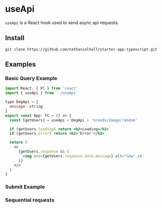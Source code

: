 # useApi

`useApi` is a React hook used to send async api requests.

## Install

```git
git clone https://github.com/nathanielhall/starter-app-typescript.git
```

## Examples

### Basic Query Example

```jsx
import React, { FC } from 'react'
import { useApi } from './useApi'

type DogApi = {
  message: string
}
export const App: FC = () => {
  const [getUsers] = useApi < DogApi > 'breeds/image/random'

  if (getUsers.loading) return <h2>Loading</h2>
  if (getUsers.error) return <h2>'Error'</h2>

  return (
    <>
      {getUsers.response && (
        <img src={getUsers.response.data.message} alt="new" />
      )}
    </>
  )
}
```

### Submit Example

### Sequential requests
